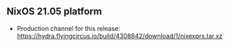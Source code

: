## NixOS 21.05 platform
- Production channel for this release: https://hydra.flyingcircus.io/build/4308842/download/1/nixexprs.tar.xz